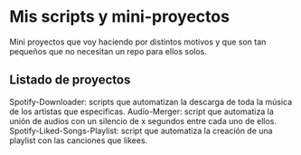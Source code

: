 # Mis scripts y mini-proyectos
Mini proyectos que voy haciendo por distintos motivos y que son tan pequeños que no necesitan un repo para ellos solos.

## Listado de proyectos

Spotify-Downloader: scripts que automatizan la descarga de toda la música de los artistas que especificas.
Audio-Merger: script que automatiza la unión de audios con un silencio de x segundos entre cada uno de ellos.
Spotify-Liked-Songs-Playlist: script que automatiza la creación de una playlist con las canciones que likees.